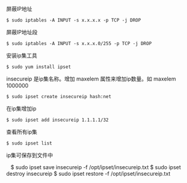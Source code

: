 
屏蔽IP地址

    $ sudo iptables -A INPUT -s x.x.x.x -p TCP -j DROP

屏蔽IP地址段

    $ sudo iptables -A INPUT -s x.x.x.0/255 -p TCP -j DROP

安装ip集工具

    $ sudo yum install ipset

insecureip 是ip集名称。增加 maxelem 属性来增加ip数量。如 maxelem 1000000

    $ sudo ipset create insecureip hash:net

在ip集增加ip

    $ sudo ipset add insecureip 1.1.1.1/32

查看所有ip集

    $ sudo ipset list

ip集可保存到文件中

    $ sudo ipset save insecureip -f /opt/ipset/insecureip.txt
    $ sudo ipset destroy insecureip
    $ sudo ipset restore -f /opt/ipset/insecureip.txt


